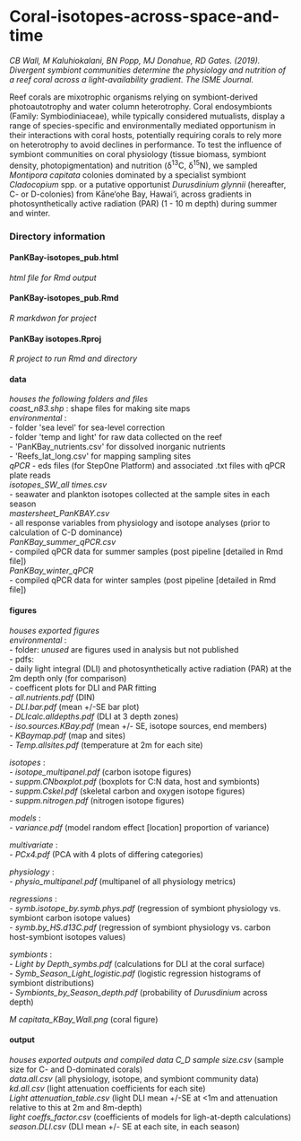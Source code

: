 # Coral-isotopes-across-space-and-time  
  
*CB Wall, M Kaluhiokalani, BN Popp, MJ Donahue, RD Gates. (2019). Divergent symbiont communities determine the physiology and nutrition of a reef coral across a light-availability gradient. The ISME Journal.* 
  
Reef corals are mixotrophic organisms relying on symbiont-derived photoautotrophy and water column heterotrophy. Coral endosymbionts (Family: Symbiodiniaceae), while typically considered mutualists, display a range of species-specific and environmentally mediated opportunism in their interactions with coral hosts, potentially requiring corals to rely more on heterotrophy to avoid declines in performance. To test the influence of symbiont communities on coral physiology (tissue biomass, symbiont density, photopigmentation) and nutrition (δ<sup>13</sup>C, δ<sup>15</sup>N), we sampled *Montipora capitata* colonies dominated by a specialist symbiont *Cladocopium* spp. or a putative opportunist *Durusdinium glynnii* (hereafter, C- or D-colonies) from Kāne‘ohe Bay, Hawai‘i, across gradients in photosynthetically active radiation (PAR) (1 - 10 m depth) during summer and winter.
  
  
### Directory information   
  
#### PanKBay-isotopes_pub.html  
*html file for Rmd output*  
  
#### PanKBay-isotopes_pub.Rmd  
*R markdwon for project*  
  
#### PanKBay isotopes.Rproj  
 *R project to run Rmd and directory*  
  
#### data  
*houses the following folders and files*  
  *coast_n83.shp* : shape files for making site maps  
  *environmental* :  
      - folder 'sea level' for sea-level correction  
      - folder 'temp and light' for raw data collected on the reef  
      - 'PanKBay_nutrients.csv' for dissolved inorganic nutrients  
      - 'Reefs_lat_long.csv' for mapping sampling sites  
  *qPCR*
      - eds files (for StepOne Platform) and associated .txt files with qPCR plate reads  
  *isotopes_SW_all times.csv*  
      - seawater and plankton isotopes collected at the sample sites in each season  
  *mastersheet_PanKBAY.csv*  
      - all response variables from physiology and isotope analyses (prior to calculation of C-D dominance)  
  *PanKBay_summer_qPCR.csv*  
      - compiled qPCR data for summer samples (post pipeline [detailed in Rmd file])  
  *PanKBay_winter_qPCR*  
      - compiled qPCR data for winter samples (post pipeline [detailed in Rmd file])  
#### figures  
*houses exported figures*  
  *environmental* :  
      - folder: *unused* are figures used in analysis but not published  
         - pdfs:  
          - daily light integral (DLI) and photosynthetically active radiation (PAR) at the 2m depth only (for comparison)  
          - coefficent plots for DLI and PAR fitting  
      - *all.nutrients.pdf* (DIN)  
      - *DLI.bar.pdf* (mean +/-SE bar plot)  
      - *DLIcalc.alldepths.pdf* (DLI at 3 depth zones)  
      - *iso.sources.KBay.pdf* (mean +/- SE, isotope sources, end members)  
      - *KBaymap.pdf* (map and sites)  
      - *Temp.allsites.pdf* (temperature at 2m for each site)  
   
  *isotopes* :  
      - *isotope_multipanel.pdf* (carbon isotope figures)  
      - *suppm.CNboxplot.pdf* (boxplots for C:N data, host and symbionts)  
      - *suppm.Cskel.pdf* (skeletal carbon and oxygen isotope figures)  
      - *suppm.nitrogen.pdf* (nitrogen isotope figures)  
    
  *models* :  
      - *variance.pdf* (model random effect [location] proportion of variance)  
    
  *multivariate* :  
      - *PCx4.pdf* (PCA with 4 plots of differing categories)  
   
  *physiology* :  
      - *physio_multipanel.pdf* (multipanel of all physiology metrics)  
    
  *regressions* :  
      - *symb.isotope_by.symb.phys.pdf* (regression of symbiont physiology vs. symbiont carbon isotope values)  
      - *symb.by_HS.d13C.pdf* (regression of symbiont physiology vs. carbon host-symbiont isotopes values)  
    
   *symbionts* :  
      - *Light by Depth_symbs.pdf* (calculations for DLI at the coral surface)  
      - *Symb_Season_Light_logistic.pdf* (logistic regression histograms of symbiont distributions)  
      - *Symbionts_by_Season_depth.pdf* (probability of *Durusdinium* across depth)  
      
   *M capitata_KBay_Wall.png* (coral figure)

#### output 
*houses exported outputs and compiled data*
   *C_D sample size.csv* (sample size for C- and D-dominated corals)  
   *data.all.csv* (all physiology, isotope, and symbiont community data)  
   *kd.all.csv* (light attenuation coefficients for each site)  
   *Light attenuation_table.csv* (light DLI mean +/-SE at <1m and attenuation relative to this at 2m and 8m-depth)  
   *light coeffs_factor.csv* (coefficients of models for ligh-at-depth calculations)  
   *season.DLI.csv* (DLI mean +/- SE at each site, in each season)  
   
   
   
 
